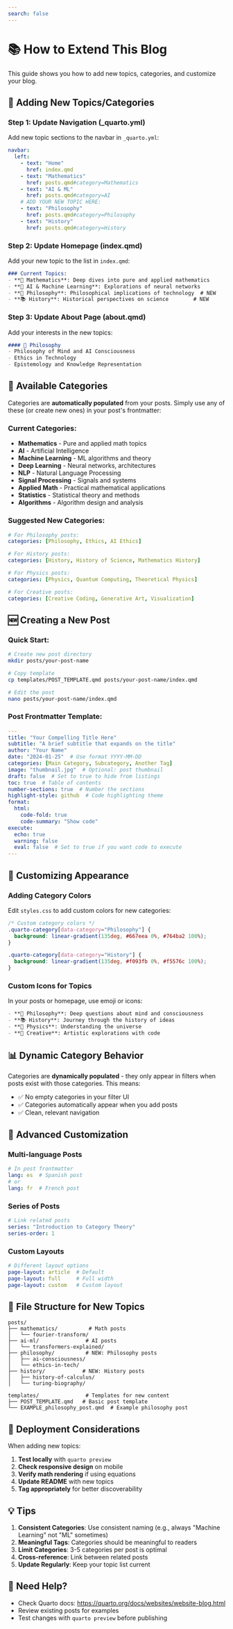 ```yaml
---
search: false
---
```


# 📚 How to Extend This Blog

This guide shows you how to add new topics, categories, and customize your blog.

## 🎯 Adding New Topics/Categories

### Step 1: Update Navigation (_quarto.yml)

Add new topic sections to the navbar in `_quarto.yml`:

```yaml
navbar:
  left:
    - text: "Home"
      href: index.qmd
    - text: "Mathematics"
      href: posts.qmd#category=Mathematics
    - text: "AI & ML"
      href: posts.qmd#category=AI
    # ADD YOUR NEW TOPIC HERE:
    - text: "Philosophy"
      href: posts.qmd#category=Philosophy
    - text: "History"
      href: posts.qmd#category=History
```

### Step 2: Update Homepage (index.qmd)

Add your new topic to the list in `index.qmd`:

```markdown
### Current Topics:
- **📐 Mathematics**: Deep dives into pure and applied mathematics
- **🤖 AI & Machine Learning**: Explorations of neural networks
- **🤔 Philosophy**: Philosophical implications of technology  # NEW
- **📚 History**: Historical perspectives on science        # NEW
```

### Step 3: Update About Page (about.qmd)

Add your interests in the new topics:

```markdown
#### 🤔 Philosophy
- Philosophy of Mind and AI Consciousness
- Ethics in Technology
- Epistemology and Knowledge Representation
```

## 📝 Available Categories

Categories are **automatically populated** from your posts. Simply use any of these (or create new ones) in your post's frontmatter:

### Current Categories:
- **Mathematics** - Pure and applied math topics
- **AI** - Artificial Intelligence
- **Machine Learning** - ML algorithms and theory
- **Deep Learning** - Neural networks, architectures
- **NLP** - Natural Language Processing
- **Signal Processing** - Signals and systems
- **Applied Math** - Practical mathematical applications
- **Statistics** - Statistical theory and methods
- **Algorithms** - Algorithm design and analysis

### Suggested New Categories:
```yaml
# For Philosophy posts:
categories: [Philosophy, Ethics, AI Ethics]

# For History posts:
categories: [History, History of Science, Mathematics History]

# For Physics posts:
categories: [Physics, Quantum Computing, Theoretical Physics]

# For Creative posts:
categories: [Creative Coding, Generative Art, Visualization]
```

## 🆕 Creating a New Post

### Quick Start:
```bash
# Create new post directory
mkdir posts/your-post-name

# Copy template
cp templates/POST_TEMPLATE.qmd posts/your-post-name/index.qmd

# Edit the post
nano posts/your-post-name/index.qmd
```

### Post Frontmatter Template:
```yaml
---
title: "Your Compelling Title Here"
subtitle: "A brief subtitle that expands on the title"
author: "Your Name"
date: "2024-01-25"  # Use format YYYY-MM-DD
categories: [Main Category, Subcategory, Another Tag]
image: "thumbnail.jpg"  # Optional: post thumbnail
draft: false  # Set to true to hide from listings
toc: true  # Table of contents
number-sections: true  # Number the sections
highlight-style: github  # Code highlighting theme
format:
  html:
    code-fold: true
    code-summary: "Show code"
execute:
  echo: true
  warning: false
  eval: false  # Set to true if you want code to execute
---
```

## 🎨 Customizing Appearance

### Adding Category Colors

Edit `styles.css` to add custom colors for new categories:

```css
/* Custom category colors */
.quarto-category[data-category="Philosophy"] {
  background: linear-gradient(135deg, #667eea 0%, #764ba2 100%);
}

.quarto-category[data-category="History"] {
  background: linear-gradient(135deg, #f093fb 0%, #f5576c 100%);
}
```

### Custom Icons for Topics

In your posts or homepage, use emoji or icons:

```markdown
- **🤔 Philosophy**: Deep questions about mind and consciousness
- **📚 History**: Journey through the history of ideas
- **🔬 Physics**: Understanding the universe
- **🎨 Creative**: Artistic explorations with code
```

## 📊 Dynamic Category Behavior

Categories are **dynamically populated** - they only appear in filters when posts exist with those categories. This means:

- ✅ No empty categories in your filter UI
- ✅ Categories automatically appear when you add posts
- ✅ Clean, relevant navigation

## 🔧 Advanced Customization

### Multi-language Posts
```yaml
# In post frontmatter
lang: es  # Spanish post
# or
lang: fr  # French post
```

### Series of Posts
```yaml
# Link related posts
series: "Introduction to Category Theory"
series-order: 1
```

### Custom Layouts
```yaml
# Different layout options
page-layout: article  # Default
page-layout: full     # Full width
page-layout: custom   # Custom layout
```

## 📁 File Structure for New Topics

```
posts/
├── mathematics/          # Math posts
│   └── fourier-transform/
├── ai-ml/               # AI posts
│   └── transformers-explained/
├── philosophy/          # NEW: Philosophy posts
│   ├── ai-consciousness/
│   └── ethics-in-tech/
├── history/            # NEW: History posts
│   ├── history-of-calculus/
│   └── turing-biography/

templates/               # Templates for new content
├── POST_TEMPLATE.qmd   # Basic post template
└── EXAMPLE_philosophy_post.qmd  # Example philosophy post
```

## 🚀 Deployment Considerations

When adding new topics:

1. **Test locally** with `quarto preview`
2. **Check responsive design** on mobile
3. **Verify math rendering** if using equations
4. **Update README** with new topics
5. **Tag appropriately** for better discoverability

## 💡 Tips

1. **Consistent Categories**: Use consistent naming (e.g., always "Machine Learning" not "ML" sometimes)
2. **Meaningful Tags**: Categories should be meaningful to readers
3. **Limit Categories**: 3-5 categories per post is optimal
4. **Cross-reference**: Link between related posts
5. **Update Regularly**: Keep your topic list current

## 🤝 Need Help?

- Check Quarto docs: https://quarto.org/docs/websites/website-blog.html
- Review existing posts for examples
- Test changes with `quarto preview` before publishing
